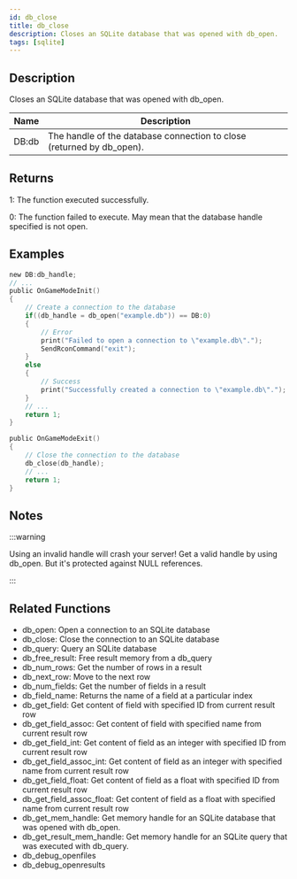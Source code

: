 ```yaml
---
id: db_close
title: db_close
description: Closes an SQLite database that was opened with db_open.
tags: [sqlite]
---
```


## Description

Closes an SQLite database that was opened with db_open.

| Name  | Description                                                           |
| ----- | --------------------------------------------------------------------- |
| DB:db | The handle of the database connection to close (returned by db_open). |

## Returns

1: The function executed successfully.

0: The function failed to execute. May mean that the database handle specified is not open.

## Examples

```c
new DB:db_handle;
// ...
public OnGameModeInit()
{
	// Create a connection to the database
	if((db_handle = db_open("example.db")) == DB:0)
	{
		// Error
		print("Failed to open a connection to \"example.db\".");
		SendRconCommand("exit");
	}
	else
	{
		// Success
		print("Successfully created a connection to \"example.db\".");
	}
	// ...
	return 1;
}

public OnGameModeExit()
{
	// Close the connection to the database
	db_close(db_handle);
	// ...
	return 1;
}
```

## Notes

:::warning

Using an invalid handle will crash your server! Get a valid handle by using db_open. But it's protected against NULL
references.

:::

## Related Functions

- db_open: Open a connection to an SQLite database
- db_close: Close the connection to an SQLite database
- db_query: Query an SQLite database
- db_free_result: Free result memory from a db_query
- db_num_rows: Get the number of rows in a result
- db_next_row: Move to the next row
- db_num_fields: Get the number of fields in a result
- db_field_name: Returns the name of a field at a particular index
- db_get_field: Get content of field with specified ID from current result row
- db_get_field_assoc: Get content of field with specified name from current result row
- db_get_field_int: Get content of field as an integer with specified ID from current result row
- db_get_field_assoc_int: Get content of field as an integer with specified name from current result row
- db_get_field_float: Get content of field as a float with specified ID from current result row
- db_get_field_assoc_float: Get content of field as a float with specified name from current result row
- db_get_mem_handle: Get memory handle for an SQLite database that was opened with db_open.
- db_get_result_mem_handle: Get memory handle for an SQLite query that was executed with db_query.
- db_debug_openfiles
- db_debug_openresults

